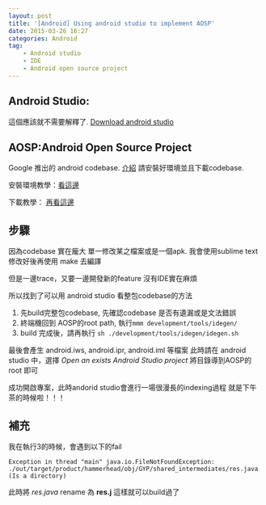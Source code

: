 ```yaml
---
layout: post
title: '[Android] Using android studio to implement AOSP'
date: 2015-03-26 16:27
categories: Android
tag: 
	- Android studio
	- IDE
	- Android open source project
---
```

## Android Studio:
這個應該就不需要解釋了.
[Download android studio](http://developer.android.com/sdk/index.html)

## AOSP:Android Open Source Project

Google 推出的 android codebase. [介紹](https://source.android.com/)
請安裝好環境並且下載codebase. 

安裝環境教學：[看這邊](https://source.android.com/source/initializing.html)

下載教學： [再看這邊](https://source.android.com/source/downloading.html)


## 步驟


因為codebase 實在龐大
單一修改某之檔案或是一個apk.  我會使用sublime text
修改好後再使用 make 去編譯

但是一邊trace，又要一邊開發新的feature   沒有IDE實在麻煩

所以找到了可以用 android studio 看整包codebase的方法
1. 先build完整包codebase, 先確認codebase 是否有遺漏或是文法錯誤
2. 終端機回到 AOSP的root path, 執行```mmm development/tools/idegen/```
3. build 完成後，請再執行 ```sh ./development/tools/idegen/idegen.sh```

最後會產生 android.iws, android.ipr, android.iml 等檔案
此時請在 android studio 中，選擇 *Open an exists Android Studio project* 
將目錄導到AOSP的root 即可

成功開啟專案，此時andorid studio會進行一場很漫長的indexing過程
就是下午茶的時候啦！！！

 ## 補充
 
 我在執行3的時候，會遇到以下的fail 
 ```
 Exception in thread "main" java.io.FileNotFoundException: ./out/target/product/hammerhead/obj/GYP/shared_intermediates/res.java (Is a directory)
 ```
此時將 *res.java* rename 為 **res.j**   這樣就可以build過了



